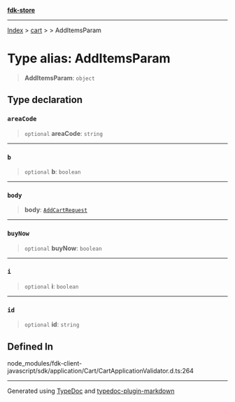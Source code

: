 [**fdk-store**](../../../README.md)
***

[Index](../../../API.md) > [cart](../../README.md) > [<internal>](../README.md) > AddItemsParam

# Type alias: AddItemsParam

> **AddItemsParam**: `object`

## Type declaration

### `areaCode`

> `optional` **areaCode**: `string`

***

### `b`

> `optional` **b**: `boolean`

***

### `body`

> **body**: [`AddCartRequest`](type-alias.AddCartRequest.md)

***

### `buyNow`

> `optional` **buyNow**: `boolean`

***

### `i`

> `optional` **i**: `boolean`

***

### `id`

> `optional` **id**: `string`

## Defined In

node\_modules/fdk-client-javascript/sdk/application/Cart/CartApplicationValidator.d.ts:264

***
Generated using [TypeDoc](https://typedoc.org/) and [typedoc-plugin-markdown](https://www.npmjs.com/package/typedoc-plugin-markdown)
